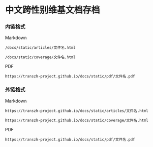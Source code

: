 # 中文跨性别维基文档存档

### 内链格式

Markdown

    /docs/static/articles/文件名.html
    
    /docs/static/coverage/文件名.html

PDF

    https://transzh-project.github.io/docs/static/pdf/文件名.pdf

### 外链格式

Markdown

    https://transzh-project.github.io/docs/static/articles/文件名.html
    
    https://transzh-project.github.io/docs/static/coverage/文件名.html

PDF

    https://transzh-project.github.io/docs/static/pdf/文件名.pdf
